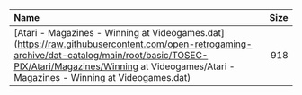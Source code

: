 |Name|Size|
|:---|---:|
|[Atari - Magazines - Winning at Videogames.dat](https://raw.githubusercontent.com/open-retrogaming-archive/dat-catalog/main/root/basic/TOSEC-PIX/Atari/Magazines/Winning at Videogames/Atari - Magazines - Winning at Videogames.dat)|918|
